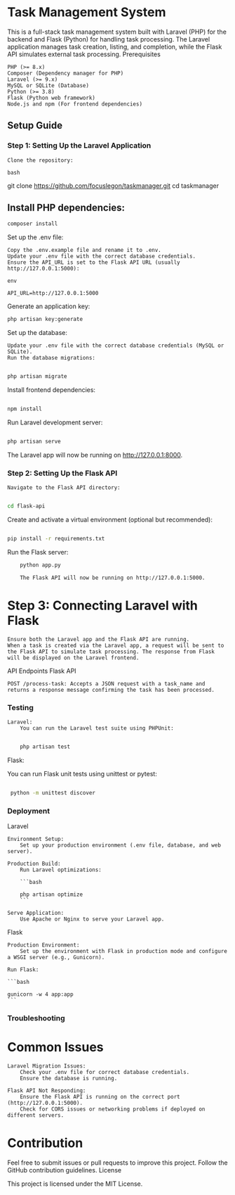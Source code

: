  # Task Management System

This is a full-stack task management system built with Laravel (PHP) for the backend and Flask (Python) for handling task processing. The Laravel application manages task creation, listing, and completion, while the Flask API simulates external task processing.
Prerequisites

    PHP (>= 8.x)
    Composer (Dependency manager for PHP)
    Laravel (>= 9.x)
    MySQL or SQLite (Database)
    Python (>= 3.8)
    Flask (Python web framework)
    Node.js and npm (For frontend dependencies)

## Setup Guide 
 
### Step 1: Setting Up the Laravel Application

    Clone the repository:

    bash

git clone https://github.com/focuslegon/taskmanager.git
cd taskmanager

## Install PHP dependencies:


```bash
composer install
```

Set up the .env file:

    Copy the .env.example file and rename it to .env.
    Update your .env file with the correct database credentials.
    Ensure the API_URL is set to the Flask API URL (usually http://127.0.0.1:5000):

    env

    API_URL=http://127.0.0.1:5000

Generate an application key:


```bash
php artisan key:generate
```

Set up the database:

    Update your .env file with the correct database credentials (MySQL or SQLite).
    Run the database migrations:

```bash

php artisan migrate
```

Install frontend dependencies:

```bash

npm install
```

Run Laravel development server:

```bash

php artisan serve
 ```

The Laravel app will now be running on http://127.0.0.1:8000.



### Step 2: Setting Up the Flask API

    Navigate to the Flask API directory:

```bash

cd flask-api
```

Create and activate a virtual environment (optional but recommended):

```bash

pip install -r requirements.txt
```
Run the Flask server:

```bash
    python app.py
```
        The Flask API will now be running on http://127.0.0.1:5000.

# Step 3: Connecting Laravel with Flask

    Ensure both the Laravel app and the Flask API are running.
    When a task is created via the Laravel app, a request will be sent to the Flask API to simulate task processing. The response from Flask will be displayed on the Laravel frontend.


API Endpoints
Flask API

    POST /process-task: Accepts a JSON request with a task_name and returns a response message confirming the task has been processed.

### Testing

    Laravel:
        You can run the Laravel test suite using PHPUnit:

```bash

    php artisan test
 ```

Flask:

You can run Flask unit tests using unittest or pytest:

```bash

 python -m unittest discover
 ```

### Deployment
Laravel

    Environment Setup:
        Set up your production environment (.env file, database, and web server).

    Production Build:
        Run Laravel optimizations:

        ```bash

        php artisan optimize
        ```

    Serve Application:
        Use Apache or Nginx to serve your Laravel app.

Flask

    Production Environment:
        Set up the environment with Flask in production mode and configure a WSGI server (e.g., Gunicorn).

    Run Flask:

    ```bash

    gunicorn -w 4 app:app
    ```

### Troubleshooting
# Common Issues

    Laravel Migration Issues:
        Check your .env file for correct database credentials.
        Ensure the database is running.

    Flask API Not Responding:
        Ensure the Flask API is running on the correct port (http://127.0.0.1:5000).
        Check for CORS issues or networking problems if deployed on different servers.

# Contribution

Feel free to submit issues or pull requests to improve this project. Follow the GitHub contribution guidelines.
License

This project is licensed under the MIT License.